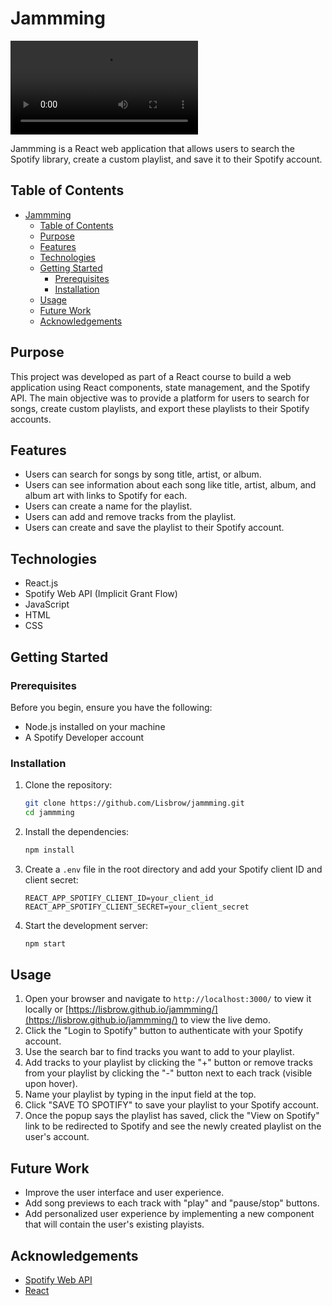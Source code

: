 # Jammming

![Preview](https://lisbrow.github.io/jammming/jammmingPreview.mp4)

Jammming is a React web application that allows users to search the Spotify library, create a custom playlist, and save it to their Spotify account.

## Table of Contents
- [Jammming](#jammming)
  - [Table of Contents](#table-of-contents)
  - [Purpose](#purpose)
  - [Features](#features)
  - [Technologies](#technologies)
  - [Getting Started](#getting-started)
    - [Prerequisites](#prerequisites)
    - [Installation](#installation)
  - [Usage](#usage)
  - [Future Work](#future-work)
  - [Acknowledgements](#acknowledgements)

## Purpose
This project was developed as part of a React course to build a web application using React components, state management, and the Spotify API. The main objective was to provide a platform for users to search for songs, create custom playlists, and export these playlists to their Spotify accounts.

## Features
- Users can search for songs by song title, artist, or album.
- Users can see information about each song like title, artist, album, and album art with links to Spotify for each.
- Users can create a name for the playlist.
- Users can add and remove tracks from the playlist.
- Users can create and save the playlist to their Spotify account.

## Technologies
- React.js
- Spotify Web API (Implicit Grant Flow)
- JavaScript
- HTML
- CSS

## Getting Started

### Prerequisites
Before you begin, ensure you have the following:
- Node.js installed on your machine
- A Spotify Developer account

### Installation
1. Clone the repository:
    ```bash
    git clone https://github.com/Lisbrow/jammming.git
    cd jammming
    ```

2. Install the dependencies:
    ```bash
    npm install
    ```

3. Create a `.env` file in the root directory and add your Spotify client ID and client secret:
    ```env
    REACT_APP_SPOTIFY_CLIENT_ID=your_client_id
    REACT_APP_SPOTIFY_CLIENT_SECRET=your_client_secret
    ```

4. Start the development server:
    ```bash
    npm start
    ```

## Usage
1. Open your browser and navigate to `http://localhost:3000/` to view it locally or [https://lisbrow.github.io/jammming/](https://lisbrow.github.io/jammming/) to view the live demo.
2. Click the "Login to Spotify" button to authenticate with your Spotify account.
3. Use the search bar to find tracks you want to add to your playlist.
4. Add tracks to your playlist by clicking the "+" button or remove tracks from your playlist by clicking the "-" button next to each track (visible upon hover).
5. Name your playlist by typing in the input field at the top.
6. Click "SAVE TO SPOTIFY" to save your playlist to your Spotify account.
7. Once the popup says the playlist has saved, click the "View on Spotify" link to be redirected to Spotify and see the newly created playlist on the user's account.

## Future Work
- Improve the user interface and user experience.
- Add song previews to each track with "play" and "pause/stop" buttons.
- Add personalized user experience by implementing a new component that will contain the user's existing playists.

## Acknowledgements
- [Spotify Web API](https://developer.spotify.com/documentation/web-api/)
- [React](https://reactjs.org/)
